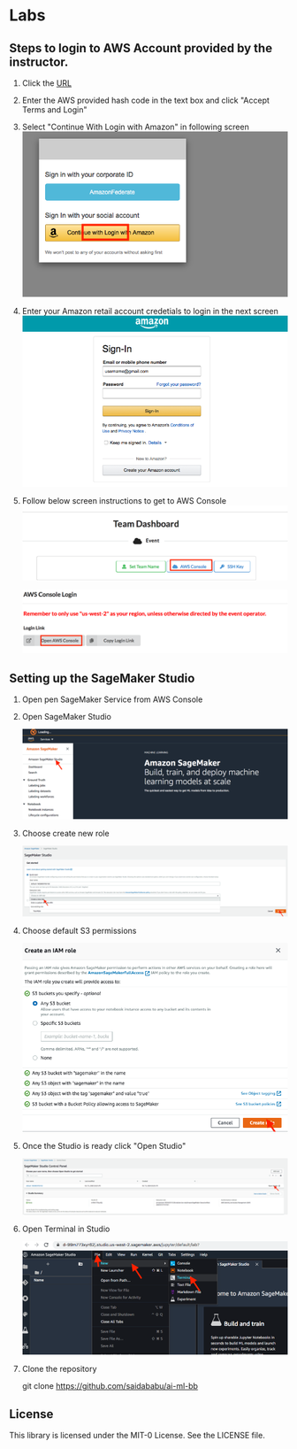 # Labs

## Steps to login to AWS Account provided by the instructor.

1. Click the [URL](https://dashboard.eventengine.run/dashboard)
2. Enter the AWS provided hash code in the text box and click "Accept Terms and Login"
3. Select "Continue With Login with Amazon" in following screen 
    ![Amazon login](../images/aws-account-login/amazonretaillogin.png)
4. Enter your Amazon retail account credetials to login in the next screen
    ![Amazon login2](../images/aws-account-login/amazonretiallogin2.png)
5. Follow below screen instructions to get to AWS Console
    ![awscosnole](../images/aws-account-login/AWSConsole.png)
    
    ![awscosnole2](../images/aws-account-login/openawsconsole.png)
    
## Setting up the SageMaker Studio

1. Open pen SageMaker Service from AWS Console

2. Open SageMaker Studio

    ![Open Studio](../images/studio-instance/click-studio.png)
    
3. Choose create new role

    ![ima-role](../images/studio-instance/iam-role.png)
    
4. Choose default S3 permissions

    ![s3 perm](../images/studio-instance/s3-perm.png)
    
4. Once the Studio is ready click "Open Studio"

    ![open studio](../images/studio-instance/open-studio.png)
    
5. Open Terminal in Studio

    ![studio terminal](../images/studio-instance/studio-terminal.png)
    
6. Clone the repository 

    git clone https://github.com/saidababu/ai-ml-bb

## License

This library is licensed under the MIT-0 License. See the LICENSE file.